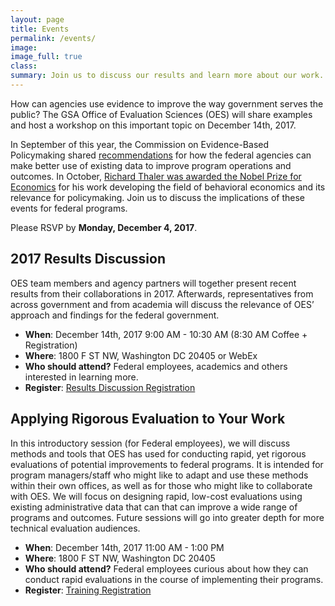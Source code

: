 ```yaml
---
layout: page
title: Events
permalink: /events/
image:
image_full: true
class:
summary: Join us to discuss our results and learn more about our work. 
---
```

How can agencies use evidence to improve the way government serves the public? The GSA Office of Evaluation Sciences (OES) will share examples and host a workshop on this important topic on December 14th, 2017.

In September of this year, the Commission on Evidence-Based Policymaking shared <a href="https://www.cep.gov/cep-final-report.html">recommendations</a> for how the federal agencies can make better use of existing data to improve program operations and outcomes. In October, <a href="https://www.nobelprize.org/nobel_prizes/economic-sciences/laureates/2017/press.html">Richard Thaler was awarded the Nobel Prize for Economics</a> for his work developing the field of behavioral economics and its relevance for policymaking. Join us to discuss the implications of these events for federal programs.

Please RSVP by <b>Monday, December 4, 2017</b>. 

## 2017 Results Discussion

OES team members and agency partners will together present recent results from their collaborations in 2017. Afterwards, representatives from across government and from academia will discuss the relevance of OES’ approach and findings for the federal government.
- <b>When</b>: December 14th, 2017 9:00 AM - 10:30 AM (8:30 AM Coffee + Registration)
- <b>Where</b>: 1800 F ST NW, Washington DC 20405 or WebEx 
- <b>Who should attend?</b> Federal employees, academics and others interested in learning more.
- <b>Register</b>: <a href="https://goo.gl/forms/il7bR5NgSrl8RWVO2">Results Discussion Registration</a>

## Applying Rigorous Evaluation to Your Work

In this introductory session (for Federal employees), we will discuss methods and tools that OES has used for conducting rapid, yet rigorous evaluations of potential improvements to federal programs. It is intended for program managers/staff who might like to adapt and use these methods within their own offices, as well as for those who might like to collaborate with OES. We will focus on designing rapid, low-cost evaluations using existing administrative data that can that can improve a wide range of programs and outcomes. Future sessions will go into greater depth for more technical evaluation audiences.
- <b>When</b>: December 14th, 2017 11:00 AM - 1:00 PM 
- <b>Where</b>: 1800 F ST NW, Washington DC 20405
- <b>Who should attend?</b> Federal employees curious about how they can conduct rapid evaluations in the course of implementing their programs.
- <b>Register</b>: <a href="https://goo.gl/forms/UBFTVRjUOHyJVnv92">Training Registration</a>

